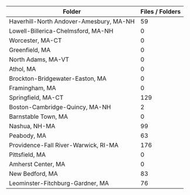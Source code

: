 | Folder                                  |   Files / Folders |
|-----------------------------------------|-------------------|
| Haverhill-North Andover-Amesbury, MA-NH |                59 |
| Lowell-Billerica-Chelmsford, MA-NH      |                 0 |
| Worcester, MA-CT                        |                 0 |
| Greenfield, MA                          |                 0 |
| North Adams, MA-VT                      |                 0 |
| Athol, MA                               |                 0 |
| Brockton-Bridgewater-Easton, MA         |                 0 |
| Framingham, MA                          |                 0 |
| Springfield, MA-CT                      |               129 |
| Boston-Cambridge-Quincy, MA-NH          |                 2 |
| Barnstable Town, MA                     |                 0 |
| Nashua, NH-MA                           |                99 |
| Peabody, MA                             |                63 |
| Providence-Fall River-Warwick, RI-MA    |               176 |
| Pittsfield, MA                          |                 0 |
| Amherst Center, MA                      |                 0 |
| New Bedford, MA                         |                83 |
| Leominster-Fitchburg-Gardner, MA        |                76 |